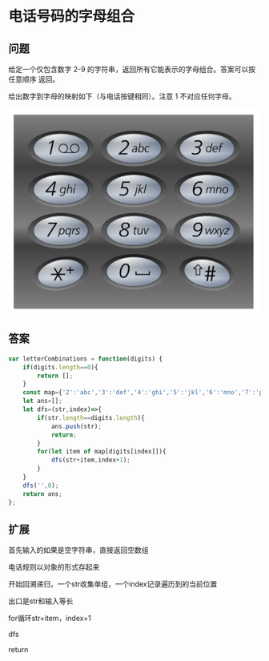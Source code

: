 # 电话号码的字母组合

## 问题
给定一个仅包含数字 2-9 的字符串，返回所有它能表示的字母组合。答案可以按 任意顺序 返回。

给出数字到字母的映射如下（与电话按键相同）。注意 1 不对应任何字母。

![alt text](image-2.png)
## 答案
```js
var letterCombinations = function(digits) {
    if(digits.length==0){
        return [];
    }
    const map={'2':'abc','3':'def','4':'ghi','5':'jkl','6':'mno','7':'pqrs','8':'tuv','9':'wxyz'};
    let ans=[];
    let dfs=(str,index)=>{
        if(str.length==digits.length){
            ans.push(str);
            return;
        }
        for(let item of map[digits[index]]){
            dfs(str+item,index+1);
        }
    }
    dfs('',0);
    return ans;
};
```
## 扩展
首先输入的如果是空字符串，直接返回空数组

电话规则以对象的形式存起来

开始回溯递归，一个str收集单组，一个index记录遍历到的当前位置

出口是str和输入等长

for循环str+item，index+1

dfs

return